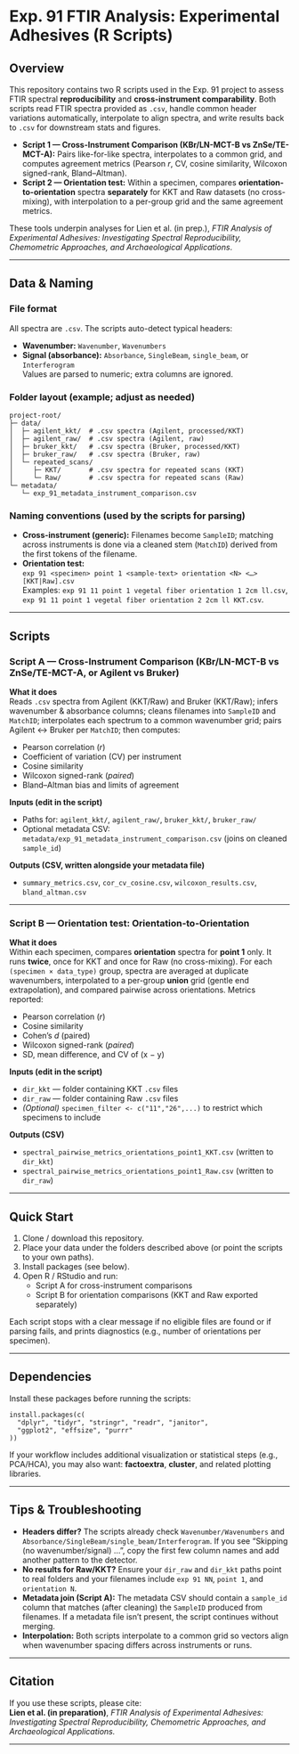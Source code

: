 # Exp. 91 FTIR Analysis: Experimental Adhesives (R Scripts)

## Overview
This repository contains two R scripts used in the Exp. 91 project to assess FTIR spectral **reproducibility** and **cross-instrument comparability**. Both scripts read FTIR spectra provided as `.csv`, handle common header variations automatically, interpolate to align spectra, and write results back to `.csv` for downstream stats and figures.

- **Script 1 — Cross-Instrument Comparison (KBr/LN-MCT-B vs ZnSe/TE-MCT-A):** Pairs like-for-like spectra, interpolates to a common grid, and computes agreement metrics (Pearson *r*, CV, cosine similarity, Wilcoxon signed-rank, Bland–Altman).
- **Script 2 — Orientation test:** Within a specimen, compares **orientation-to-orientation** spectra **separately** for KKT and Raw datasets (no cross-mixing), with interpolation to a per-group grid and the same agreement metrics.

These tools underpin analyses for Lien et al. (in prep.), *FTIR Analysis of Experimental Adhesives: Investigating Spectral Reproducibility, Chemometric Approaches, and Archaeological Applications*.

---

## Data & Naming

### File format
All spectra are `.csv`. The scripts auto-detect typical headers:
- **Wavenumber:** `Wavenumber`, `Wavenumbers`
- **Signal (absorbance):** `Absorbance`, `SingleBeam`, `single_beam`, or `Interferogram`  
Values are parsed to numeric; extra columns are ignored.

### Folder layout (example; adjust as needed)
    project-root/
    ├─ data/
    │  ├─ agilent_kkt/  # .csv spectra (Agilent, processed/KKT)
    │  ├─ agilent_raw/  # .csv spectra (Agilent, raw)
    │  ├─ bruker_kkt/   # .csv spectra (Bruker, processed/KKT)
    │  ├─ bruker_raw/   # .csv spectra (Bruker, raw)
    │  └─ repeated_scans/
    │     ├─ KKT/       # .csv spectra for repeated scans (KKT)
    │     └─ Raw/       # .csv spectra for repeated scans (Raw)
    └─ metadata/
       └─ exp_91_metadata_instrument_comparison.csv

### Naming conventions (used by the scripts for parsing)
- **Cross-instrument (generic):** Filenames become `SampleID`; matching across instruments is done via a cleaned stem (`MatchID`) derived from the first tokens of the filename.
- **Orientation test:**  
  `exp 91 <specimen> point 1 <sample-text> orientation <N> <…> [KKT|Raw].csv`  
  Examples: `exp 91 11 point 1 vegetal fiber orientation 1 2cm ll.csv`,  
  `exp 91 11 point 1 vegetal fiber orientation 2 2cm ll KKT.csv`.

---

## Scripts

### Script A — Cross-Instrument Comparison (KBr/LN-MCT-B vs ZnSe/TE-MCT-A, or Agilent vs Bruker)
**What it does**  
Reads `.csv` spectra from Agilent (KKT/Raw) and Bruker (KKT/Raw); infers wavenumber & absorbance columns; cleans filenames into `SampleID` and `MatchID`; interpolates each spectrum to a common wavenumber grid; pairs Agilent ↔ Bruker per `MatchID`; then computes:
- Pearson correlation (*r*)
- Coefficient of variation (CV) per instrument
- Cosine similarity
- Wilcoxon signed-rank (*paired*)
- Bland–Altman bias and limits of agreement

**Inputs (edit in the script)**  
- Paths for: `agilent_kkt/`, `agilent_raw/`, `bruker_kkt/`, `bruker_raw/`  
- Optional metadata CSV: `metadata/exp_91_metadata_instrument_comparison.csv` (joins on cleaned `sample_id`)

**Outputs (CSV, written alongside your metadata file)**  
- `summary_metrics.csv`, `cor_cv_cosine.csv`, `wilcoxon_results.csv`, `bland_altman.csv`  

---

### Script B — Orientation test: Orientation-to-Orientation
**What it does**  
Within each specimen, compares **orientation** spectra for **point 1** only. It runs **twice**, once for KKT and once for Raw (no cross-mixing). For each `(specimen × data_type)` group, spectra are averaged at duplicate wavenumbers, interpolated to a per-group **union** grid (gentle end extrapolation), and compared pairwise across orientations. Metrics reported:
- Pearson correlation (*r*)
- Cosine similarity
- Cohen’s *d* (paired)
- Wilcoxon signed-rank (*paired*)
- SD, mean difference, and CV of (x − y)

**Inputs (edit in the script)**  
- `dir_kkt` — folder containing KKT `.csv` files  
- `dir_raw` — folder containing Raw `.csv` files  
- *(Optional)* `specimen_filter <- c("11","26",...)` to restrict which specimens to include

**Outputs (CSV)**  
- `spectral_pairwise_metrics_orientations_point1_KKT.csv` (written to `dir_kkt`)  
- `spectral_pairwise_metrics_orientations_point1_Raw.csv` (written to `dir_raw`)

---

## Quick Start
1. Clone / download this repository.  
2. Place your data under the folders described above (or point the scripts to your own paths).  
3. Install packages (see below).  
4. Open R / RStudio and run:
   - Script A for cross-instrument comparisons  
   - Script B for orientation comparisons (KKT and Raw exported separately)

Each script stops with a clear message if no eligible files are found or if parsing fails, and prints diagnostics (e.g., number of orientations per specimen).

---

## Dependencies
Install these packages before running the scripts:

    install.packages(c(
      "dplyr", "tidyr", "stringr", "readr", "janitor",
      "ggplot2", "effsize", "purrr"
    ))

If your workflow includes additional visualization or statistical steps (e.g., PCA/HCA), you may also want: **factoextra**, **cluster**, and related plotting libraries.

---

## Tips & Troubleshooting
- **Headers differ?** The scripts already check `Wavenumber/Wavenumbers` and `Absorbance/SingleBeam/single_beam/Interferogram`. If you see “Skipping (no wavenumber/signal) …”, copy the first few column names and add another pattern to the detector.  
- **No results for Raw/KKT?** Ensure your `dir_raw` and `dir_kkt` paths point to real folders and your filenames include `exp 91 NN`, `point 1`, and `orientation N`.  
- **Metadata join (Script A):** The metadata CSV should contain a `sample_id` column that matches (after cleaning) the `SampleID` produced from filenames. If a metadata file isn’t present, the script continues without merging.  
- **Interpolation:** Both scripts interpolate to a common grid so vectors align when wavenumber spacing differs across instruments or runs.

---

## Citation
If you use these scripts, please cite:  
**Lien et al. (in preparation)**, *FTIR Analysis of Experimental Adhesives: Investigating Spectral Reproducibility, Chemometric Approaches, and Archaeological Applications.*

---

